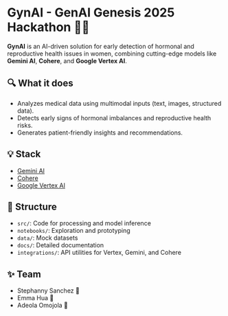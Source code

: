 # GynAI - GenAI Genesis 2025 Hackathon 🚀💡
**GynAI** is an AI-driven solution for early detection of hormonal and reproductive health issues in women, combining cutting-edge models like **Gemini AI**, **Cohere**, and **Google Vertex AI**.

## 🔍 What it does
- Analyzes medical data using multimodal inputs (text, images, structured data).
- Detects early signs of hormonal imbalances and reproductive health risks.
- Generates patient-friendly insights and recommendations.

## 💡 Stack
- [Gemini AI](https://deepmind.com/)
- [Cohere](https://cohere.com/)
- [Google Vertex AI](https://cloud.google.com/vertex-ai)

## 📂 Structure
- `src/`: Code for processing and model inference
- `notebooks/`: Exploration and prototyping
- `data/`: Mock datasets
- `docs/`: Detailed documentation
- `integrations/`: API utilities for Vertex, Gemini, and Cohere

## ✨ Team
- Stephanny Sanchez 🌟
- Emma Hua 🌟
- Adeola Omojola 🌟

